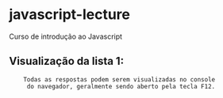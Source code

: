# javascript-lecture

Curso de introdução ao Javascript

## Visualização da lista 1:

```
	Todas as respostas podem serem visualizadas no console
	 do navegador, geralmente sendo aberto pela tecla F12.
```